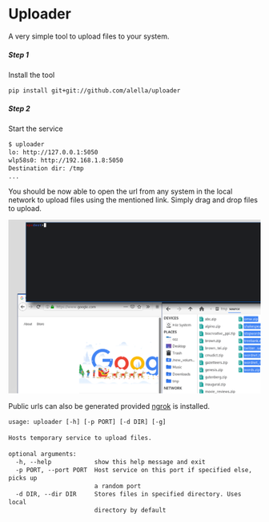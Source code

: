 Uploader
========

A very simple tool to upload files to your system.

##### Step 1
Install the tool
```
pip install git+git://github.com/alella/uploader
```

##### Step 2
Start the service
```
$ uploader
lo: http://127.0.0.1:5050
wlp58s0: http://192.168.1.8:5050
Destination dir: /tmp
...
```
You should be now able to open the url from any system in the local network to upload files using the mentioned link. Simply drag and drop files to upload.

![](https://raw.githubusercontent.com/alella/uploader/master/demo.gif)

Public urls can also be generated provided [ngrok](https://ngrok.com/) is installed.

```
usage: uploader [-h] [-p PORT] [-d DIR] [-g]

Hosts temporary service to upload files.

optional arguments:
  -h, --help            show this help message and exit
  -p PORT, --port PORT  Host service on this port if specified else, picks up
                        a random port
  -d DIR, --dir DIR     Stores files in specified directory. Uses local
                        directory by default
```
